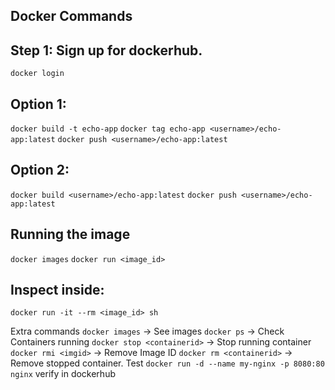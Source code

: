 ## Docker Commands

## Step 1: Sign up for dockerhub.
`docker login`

## Option 1:
`docker build -t echo-app`
`docker tag echo-app <username>/echo-app:latest`
`docker push <username>/echo-app:latest`

## Option 2:
`docker build <username>/echo-app:latest`
`docker push <username>/echo-app:latest`

## Running the image
`docker images`
`docker run <image_id>`

## Inspect inside:
`docker run -it --rm <image_id> sh`

Extra commands
`docker images` -> See images
`docker ps` -> Check Containers running
`docker stop <containerid>` -> Stop running container
`docker rmi <imgid>` -> Remove Image ID
`docker rm <containerid>` -> Remove stopped container.
Test `docker run -d --name my-nginx -p 8080:80 nginx`
verify in dockerhub